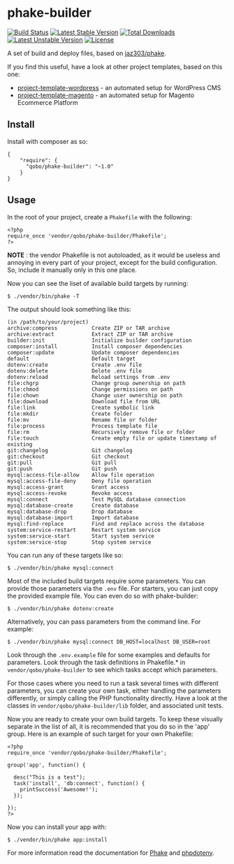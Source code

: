 phake-builder
=============

[![Build Status](https://travis-ci.org/QoboLtd/phake-builder.svg?branch=master)](https://travis-ci.org/QoboLtd/phake-builder)
[![Latest Stable Version](https://poser.pugx.org/qobo/phake-builder/v/stable)](https://packagist.org/packages/qobo/phake-builder) 
[![Total Downloads](https://poser.pugx.org/qobo/phake-builder/downloads)](https://packagist.org/packages/qobo/phake-builder) 
[![Latest Unstable Version](https://poser.pugx.org/qobo/phake-builder/v/unstable)](https://packagist.org/packages/qobo/phake-builder) 
[![License](https://poser.pugx.org/qobo/pattern/license)](https://packagist.org/packages/qobo/phake-builder)

A set of build and deploy files, based on [jaz303/phake](https://github.com/jaz303/phake).

If you find this useful, have a look at other project templates, based on this one:

* [project-template-wordpress](https://github.com/QoboLtd/project-template-wordpress) - an automated setup for WordPress CMS
* [project-template-magento](https://github.com/QoboLtd/project-template-magento) - an automated setup for Magento Ecommerce Platform

Install
-------

Install with composer as so:

```
{
    "require": {
      "qobo/phake-builder": "~1.0"
    }
}
```

Usage
-----

In the root of your project, create a ```Phakefile``` with the following:

```
<?php
require_once 'vendor/qobo/phake-builder/Phakefile';
?>
```

**NOTE** : the vendor Phakefile is not autoloaded, as it would be useless 
and annoying in every part of your project, except for the build 
configuration.  So, include it manually only in this one place.

Now you can see the liset of available build targets by running:

```
$ ./vendor/bin/phake -T
```

The output should look something like this:

```
(in /path/to/your/project)
archive:compress           Create ZIP or TAR archive
archive:extract            Extract ZIP or TAR archive
builder:init               Initialize builder configuration
composer:install           Install composer dependencies
composer:update            Update composer dependencies
default                    Default target
dotenv:create              Create .env file
dotenv:delete              Delete .env file
dotenv:reload              Reload settings from .env
file:chgrp                 Change group ownership on path
file:chmod                 Change permissions on path
file:chown                 Change user ownership on path
file:download              Download file from URL
file:link                  Create symbolic link
file:mkdir                 Create folder
file:mv                    Rename file or folder
file:process               Process template file
file:rm                    Recursively remove file or folder
file:touch                 Create empty file or update timestamp of existing
git:changelog              Git changelog
git:checkout               Git checkout
git:pull                   Git pull
git:push                   Git push
mysql:access-file-allow    Allow file operation
mysql:access-file-deny     Deny file operation
mysql:access-grant         Grant access
mysql:access-revoke        Revoke access
mysql:connect              Test MySQL database connection
mysql:database-create      Create database
mysql:database-drop        Drop database
mysql:database-import      Import database
mysql:find-replace         Find and replace across the database
system:service-restart     Restart system service
system:service-start       Start system service
system:service-stop        Stop system service
```

You can run any of these targets like so:

```
$ ./vendor/bin/phake mysql:connect
```

Most of the included build targets require some parameters.  You can provide
those parameters via the ```.env``` file.  For starters, you can just copy
the provided example file.  You can even do so with phake-builder:

```
$ ./vendor/bin/phake dotenv:create
```

Alternatively, you can pass parameters from the command line. For example:

```
$ ./vendor/bin/phake mysql:connect DB_HOST=localhost DB_USER=root
```

Look through the ```.env.example``` file for some examples and defaults for
parameters.  Look through the task definitions in Phakefile.* in 
```vendor/qobo/phake-builder``` to see which tasks accept which parameters.

For those cases where you need to run a task several times with different
parameters, you can create your own task, either handling the parameters
differently, or simply calling the PHP functionality directly.  Have a look
at the classes in ```vendor/qobo/phake-builder/lib``` folder, and associated
unit tests.

Now you are ready to create your own build targets.  To keep these visually
separate in the list of all, it is recommended that you do so in the 'app'
group.  Here is an example of such target for your own Phakefile:

```
<?php
require_once 'vendor/qobo/phake-builder/Phakefile';

group('app', function() {

  desc("This is a test");
  task('install', 'db:connect', function() {
    printSuccess('Awesome!');
  });

});
?>
```

Now you can install your app with:

```
$ ./vendor/bin/phake app:install
```

For more information read the documentation for [Phake](https://github.com/jaz303/phake) 
and [phpdotenv](https://github.com/vlucas/phpdotenv).

